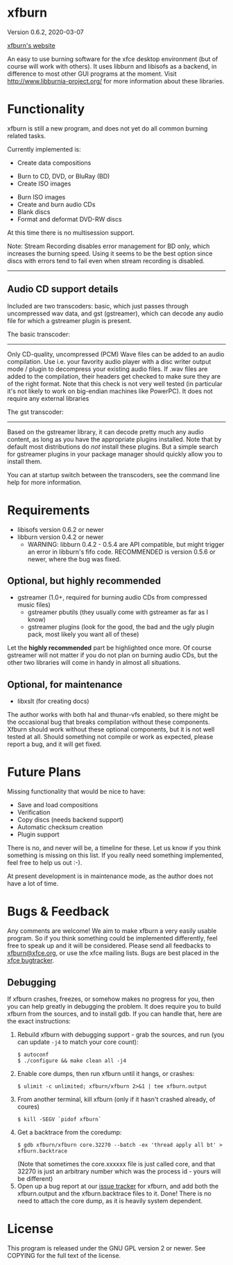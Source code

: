 xfburn
======

Version 0.6.2, 2020-03-07

[xfburn's website](https://docs.xfce.org/apps/xfburn/)

An easy to use burning software for the xfce desktop environment (but of
course will work with others). It uses libburn and libisofs as a backend, in
difference to most other GUI programs at the moment. Visit
http://www.libburnia-project.org/ for more information about these libraries.

Functionality
=============

xfburn is still a new program, and does not yet do all common burning related
tasks.

Currently implemented is:
 * Create data compositions
  - Burn to CD, DVD, or BluRay (BD)
  - Create ISO images
 * Burn ISO images
 * Create and burn audio CDs
 * Blank discs
 * Format and deformat DVD-RW discs

At this time there is no multisession support.

Note: Stream Recording disables error management for BD only, which increases
the burning speed. Using it seems to be the best option since discs with
errors tend to fail even when stream recording is disabled.

------------------------
Audio CD support details
------------------------

Included are two transcoders: basic, which just passes through uncompressed
wav data, and gst (gstreamer), which can decode any audio file for which a
gstreamer plugin is present.

The basic transcoder:
- - - - - - - - - - -
Only CD-quality, uncompressed (PCM) Wave files can be added to an audio
compilation. Use i.e.  your favority audio player with a disc writer output
mode / plugin to decompress your existing audio files. If .wav files are added
to the compilation, their headers get checked to make sure they are of the
right format. Note that this check is not very well tested (in particular it's
not likely to work on big-endian machines like PowerPC). It does not require
any external libraries

The gst transcoder:
- - - - - - - - - -
Based on the gstreamer library, it can decode pretty much any audio content,
as long as you have the appropriate plugins installed. Note that by default
most distributions do _not_ install these plugins. But a simple search for
gstreamer plugins in your package manager should quickly allow you to install
them.

You can at startup switch between the transcoders, see the command line help
for more information.


Requirements
============
 * libisofs version 0.6.2 or newer
 * libburn version 0.4.2 or newer
    * WARNING: libburn 0.4.2 - 0.5.4 are API compatible, but might trigger
            an error in libburn's fifo code.
            RECOMMENDED is version 0.5.6 or newer, where the bug was fixed.

Optional, but highly recommended
--------------------------------
 * gstreamer  (1.0+, required for burning audio CDs from compressed music
               files)
    * gstreamer pbutils (they usually come with gstreamer as far as I know)
    * gstreamer plugins (look for the good, the bad and the ugly plugin pack,
                         most likely you want all of these)

Let the **highly recommended** part be highlighted once more. Of course
gstreamer will not matter if you do not plan on burning audio CDs, but the
other two libraries will come in handy in almost all situations.

Optional, for maintenance 
-------------------------
 * libxslt (for creating docs)


The author works with both hal and thunar-vfs enabled, so there might be the
occasional bug that breaks compilation without these components. Xfburn should
work without these optional components, but it is not well tested at all.
Should something not compile or work as expected, please report a bug, and it
will get fixed.

Future Plans
============

Missing functionality that would be nice to have:
 * Save and load compositions
 * Verification
 * Copy discs (needs backend support)
 * Automatic checksum creation
 * Plugin support

There is no, and never will be, a timeline for these. Let us know if you think
something is missing on this list. If you really need something implemented,
feel free to help us out :-).

At present development is in maintenance mode, as the author does not have a
lot of time.


Bugs & Feedback
===============

Any comments are welcome! We aim to make xfburn a very easily usable program.
So if you think something could be implemented differently, feel free to speak
up and it will be considered. Please send all feedbacks to xfburn@xfce.org, or
use the xfce mailing lists. Bugs are best placed in the [xfce bugtracker](https://gitlab.xfce.org/apps/xfburn/).

Debugging
---------

If xfburn crashes, freezes, or somehow makes no progress for you, then you can
help greatly in debugging the problem. It does require you to build xfburn from
the sources, and to install gdb. If you can handle that, here are the exact
instructions:

1) Rebuild xfburn with debugging support - grab the sources, and run (you can update 
   `-j4` to match your core count):
   ```
   $ autoconf
   $ ./configure && make clean all -j4
   ```
2) Enable core dumps, then run xfburn until it hangs, or crashes:
   ```
   $ ulimit -c unlimited; xfburn/xfburn 2>&1 | tee xfburn.output
   ```
3) From another terminal, kill xfburn (only if it hasn't crashed already, of coures)
   ```
   $ kill -SEGV `pidof xfburn` 
   ```
4) Get a backtrace from the coredump:
   ```
   $ gdb xfburn/xfburn core.32270 --batch -ex 'thread apply all bt' > xfburn.backtrace
   ```
   (Note that sometimes the core.xxxxxx file is just called core, and that 32270 is
    just an arbitrary number which was the process id - yours will be different)
5) Open up a bug report at our [issue tracker](https://gitlab.xfce.org/apps/xfburn/) for xfburn, and add
   both the xfburn.output and the xfburn.backtrace files to it. Done!
   There is no need to attach the core dump, as it is heavily system dependent.


License
=======

This program is released under the GNU GPL version 2 or newer. See COPYING for
the full text of the license.
